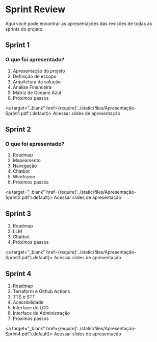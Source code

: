 # Sprint Review

Aqui você pode encontrar as apresentações das revisões de todas as sprints do projeto.

## Sprint 1

### O que foi apresentado?

1. Apresentação do projeto
2. Definição de escopo
3. Arquitetura da solução
4. Ánalise Financeira
5. Matriz de Oceano Azul
6. Próximos passos

<a target="\_blank" href={require('../static/files/Apresentação-Sprint1.pdf').default}> Acessar slides de apresentação </a>

## Sprint 2

### O que foi apresentado?


1. Roadmap
2. Mapeamento
3. Navegação
4. Chatbot
5. Wireframe
6. Próximos passos
     
<a target="\_blank" href={require('../static/files/Apresentação-Sprint2.pdf').default}> Acessar slides de apresentação </a>

## Sprint 3

1. Roadmap
2. LLM
3. Chatbot
4. Próximos passos

<a target="\_blank" href={require('../static/files/Apresentação-Sprint3.pdf').default}> Acessar slides de apresentação </a>


## Sprint 4

1. Roadmap
2. Terraform e Github Actions
3. TTS e STT
4. Acessibilidade
5. Interface do LCD
6. Interface de Administração
7. Próximos passos

<a target="\_blank" href={require('../static/files/Apresentação-Sprint4.pdf').default}> Acessar slides de apresentação </a>